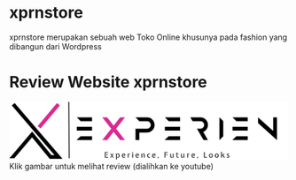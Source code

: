 # xprnstore
xprnstore merupakan sebuah web Toko Online khusunya pada fashion yang dibangun dari Wordpress

# Review Website xprnstore
[![Watch the video](logo.png)](https://www.youtube.com/watch?v=Rl1_wLsFhuE)
Klik gambar untuk melihat review (dialihkan ke youtube)
